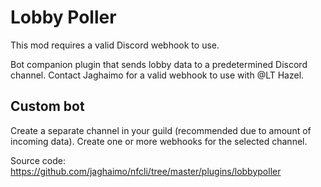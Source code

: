 # Lobby Poller

This mod requires a valid Discord webhook to use.

Bot companion plugin that sends lobby data to a predetermined Discord channel.
Contact Jaghaimo for a valid webhook to use with @LT Hazel.

## Custom bot

Create a separate channel in your guild (recommended due to amount of incoming data).
Create one or more webhooks for the selected channel.

Source code: <https://github.com/jaghaimo/nfcli/tree/master/plugins/lobbypoller>
